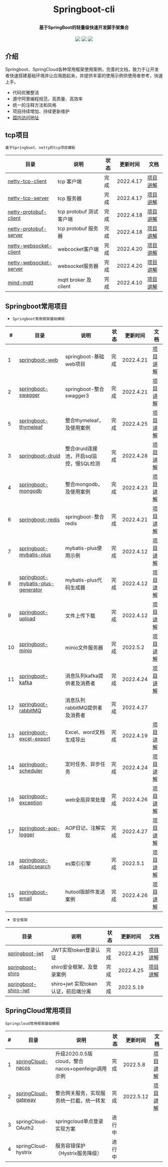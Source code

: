 <h1 align="center" style="margin: 30px 0 30px; font-weight: bold;">Springboot-cli</h1>
<h4 align="center">基于SpringBoot的轻量级快速开发脚手架集合</h4>
<p align="center">
	<a href="#"><img src="https://img.shields.io/badge/Springboot-2.5.3-blue"></a>
	<a href="#"><img src="https://img.shields.io/badge/license%20-MIT-green"></a>
	<a href="https://gitee.com/liangqiding/springboot-cli"><img src="https://img.shields.io/badge/%E7%A0%81%E4%BA%91-%E5%9B%BD%E5%86%85%E5%9C%B0%E5%9D%80-yellow"></a>
</p>

## 介绍

Springboot、SpringCloud各种常用框架使用案例，完善的文档，致力于让开发者快速搭建基础环境并让应用跑起来，并提供丰富的使用示例供使用者参考，快速上手。

- 代码优雅整洁
- 遵守阿里编程规范，高质量、高效率
- 统一的注释方法和风格
- 项目持续增加、持续更新维护
- [国内访问地址](https://gitee.com/liangqiding/springboot-cli)

## tcp项目

`基于Springboot、netty的tcp项目模板`

| 目录                             | 说明                    | 状态 | 更新时间  | 文档                                   |
| -------------------------------------------------- | ----------------------- | ---- | --------- | -------------------------------------- |
| [netty-tcp-client](./netty-tcp-client)             | tcp 客户端              | 完成 | 2022.4.17 | [项目讲解](http://t.csdn.cn/7bdbs) |
| [netty-tcp-server](./netty-tcp-server)             | tcp 服务器              | 完成 | 2022.4.17 | [项目讲解](http://t.csdn.cn/CTrfe) |
| [netty-protobuf-client](./netty-protobuf-client)   | tcp protobuf 测试客户端 | 完成 | 2022.4.18 | [项目讲解](http://t.csdn.cn/eMELU) |
| [netty-protobuf-server](./netty-protobuf-server)   | tcp protobuf 服务器     | 完成 | 2022.4.18 | [项目讲解](http://t.csdn.cn/AOJq8) |
| [netty-websocket-client](./netty-websocket-client) | webcocket客户端         | 完成 | 2022.4.20 | [项目讲解](http://t.csdn.cn/TQW0Y) |
| [netty-websocket-server](./netty-websocket-server) | websocket服务器         | 完成 | 2022.4.20 | [项目讲解](http://t.csdn.cn/IkjTA) |
| [mind-mqtt](https://github.com/liangqiding/mind-mqtt) | mqtt broker 及 client | 完成 | 2022.4.10 | [项目讲解](https://github.com/liangqiding/mind-mqtt) |

## Springboot常用项目

- `Springboot常用框架基础模板`

| #    | 目录                                                         | 说明                                    | 状态 | 更新时间  | 文档                               |
| ---- | ------------------------------------------------------------ | --------------------------------------- | ---- | --------- | ---------------------------------- |
| 1    | [springboot-web](./springboot-web)                           | springboot-基础web项目                  | 完成 | 2022.4.21 | [项目讲解](http://t.csdn.cn/ygotv) |
| 2    | [springboot-swagger](./springboot-swagger)                   | springboot-整合swagger3                 | 完成 | 2022.4.21 | [项目讲解](http://t.csdn.cn/FWkfY) |
| 5    | [springboot-thymeleaf](./springboot-thymeleaf)               | 整合thymeleaf，及使用案例               | 完成 | 2022.4.25 | [项目讲解](http://t.csdn.cn/ZpDVf) |
| 3    | [springboot-druid](./springboot-druid)                       | 整合druid连接池，开启sql监控，慢SQL检测 | 完成 | 2022.4.28 | [项目讲解](http://t.csdn.cn/a3Fb0) |
| 4    | [springboot-mongodb](./springboot-mongodb)                   | 整合mongodb，及使用案例                 | 完成 | 2022.4.23 | [项目讲解](http://t.csdn.cn/5ss39) |
| 6    | [springboot-redis](./springboot-redis)                       | springboot-整合redis                    | 完成 | 2022.4.21 | [项目讲解](http://t.csdn.cn/eFCEX) |
| 7    | [springboot-mybatis-plus](./springboot-mybatis-plus)         | mybatis-plus使用示例                    | 完成 | 2022.4.12 | [项目讲解](http://t.csdn.cn/zD0LX) |
| 8    | [springboot-mybatis-plus-generator](./springboot-mybatis-plus-generator) | mybatis-plus代码生成器                  | 完成 | 2022.4.12 | [项目讲解](http://t.csdn.cn/wDGx5) |
| 9    | [springboot-upload](./springboot-upload)                     | 文件上传下载                            | 完成 | 2022.4.12 | [项目讲解](http://t.csdn.cn/A0O6X) |
| 10   | [springboot-minio](./springboot-minio)                       | minio文件服务器                         | 完成 | 2022.5.2  | [项目讲解](http://t.csdn.cn/L0SgC) |
| 11   | [springboot-kafka](./springboot-kafka)                       | 消息队列kafka提供者及消费者             | 完成 | 2022.4.24 | [项目讲解](http://t.csdn.cn/NDetj) |
| 12   | [springboot-rabbitMQ](./springboot-rabbitMQ)                 | 消息队列rabbitMQ提供者及消费者          | 完成 | 2022.4.27 |                                    |
| 13   | [springboot-excel-export](./springboot-excel-export)         | Excel、word文档生成导出                 | 完成 | 2022.4.19 | [项目讲解](http://t.csdn.cn/sEv6E) |
| 14   | [springboot-scheduler](./springboot-scheduler)               | 定时任务、异步任务                      | 完成 | 2022.4.24 | [项目讲解](http://t.csdn.cn/12LeI) |
| 16   | [springboot-exception](./springboot-exception)               | web全局异常处理                         | 完成 | 2022.4.26 | [项目讲解](http://t.csdn.cn/ehwl3) |
| 17   | [springboot-aop-logger](./springboot-aop-logger)             | AOP日记，注解实现                       | 完成 | 2022.4.27 | [项目讲解](http://t.csdn.cn/tqXbk) |
| 18   | [springboot-elasticsearch](./springboot-elasticsearch)       | es索引引擎                              | 完成 | 2022.5.1  | [项目讲解](http://t.csdn.cn/LOmgB) |
| 15   | [springboot-email](./springboot-email)                       | hutool版邮件发送案例                    | 完成 | 2022.4.26 | [项目讲解](http://t.csdn.cn/emPuj) |

- `安全框架`

| 目录                                           | 说明                                | 状态 | 更新时间  | 文档                               |
| ---------------------------------------------- | ----------------------------------- | ---- | --------- | ---------------------------------- |
| [springboot-jwt](./springboot-jwt)             | JWT实现token登录认证                | 完成 | 2022.4.25 | [项目讲解](http://t.csdn.cn/INUbc) |
| [springboot-shiro](./springboot-shiro)         | shiro安全框架、及登录案例           | 完成 | 2022.4.25 | [项目讲解](http://t.csdn.cn/INUbc) |
| [springboot-shiro-jwt](./springboot-shiro-jwt) | shiro+jwt 实现token认证，前后端分离 | 完成 | 2022.5.19 |                                    |



## SpringCloud常用项目

`Springcloud常用框架基础模板`

| #    | 目录                                         | 说明                                             | 状态   | 更新时间  | 文档                               |
| ---- | -------------------------------------------- | ------------------------------------------------ | ------ | --------- | ---------------------------------- |
| 1    | [springCloud-nacos](./springcloud-nacos)     | 升级2020.0.5版cloud，整合nacos+openfeign调用示例 | 完成   | 2022.5.8  | [项目讲解](http://t.csdn.cn/2h1xm) |
| 2    | [springCloud-gateway](./springcloud-gateway) | 整合网关服务，实现服务统一拦截，统一转发         | 完成   | 2022.5.12 | [项目讲解](http://t.csdn.cn/NDgZW) |
| 3    | springCloud-OAuth2                           | springcloud单点登录实现方案                      | 进行中 |           |                                    |
| 4    | springCloud-hystrix                          | 服务容错保护（Hystrix服务降级）                  | 进行中 |           |                                    |

